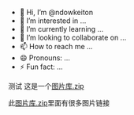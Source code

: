 - 👋 Hi, I’m @ndowkeiton
- 👀 I’m interested in ...
- 🌱 I’m currently learning ...
- 💞️ I’m looking to collaborate on ...
- 📫 How to reach me ...
- 😄 Pronouns: ...
- ⚡ Fun fact: ...

<!---
ndowkeiton/ndowkeiton is a ✨ special ✨ repository because its `README.md` (this file) appears on your GitHub profile.
You can click the Preview link to take a look at your changes.
--->
测试
这是一个[图片库.zip](https://github.com/user-attachments/files/17930955/default.zip)

此[图片库.zip](https://github.com/user-attachments/files/17930955/default.zip)里面有很多图片链接
